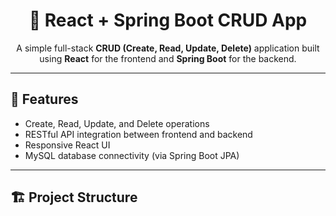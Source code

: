 <div align="center">

# 🧩 React + Spring Boot CRUD App

A simple full-stack **CRUD (Create, Read, Update, Delete)** application built using **React** for the frontend and **Spring Boot** for the backend.

</div>

---

## 🚀 Features
- Create, Read, Update, and Delete operations  
- RESTful API integration between frontend and backend  
- Responsive React UI  
- MySQL database connectivity (via Spring Boot JPA)  

---

## 🏗️ Project Structure
